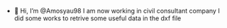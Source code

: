 - 👋 Hi, I’m @Amosyau98
I am now working in civil consultant company
I did some works to retrive some useful data in the dxf file

<!---
Amosyau98/Amosyau98 is a ✨ special ✨ repository because its `README.md` (this file) appears on your GitHub profile.
You can click the Preview link to take a look at your changes.
- 👀 I’m interested in 
- 🌱 I’m currently learning 
- 💞️ I’m looking to collaborate on ...
- 📫 How to reach me ...
--->
